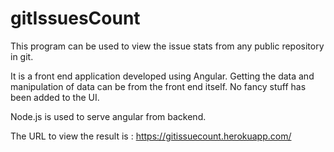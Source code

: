 # gitIssuesCount
This program can be used to view the issue stats from any public repository in git.

It is a front end application developed using Angular. Getting the data and manipulation of data can be from the front end itself. No fancy stuff has been added to the UI.

Node.js is used to serve angular from backend.

The URL to view the result is : https://gitissuecount.herokuapp.com/
